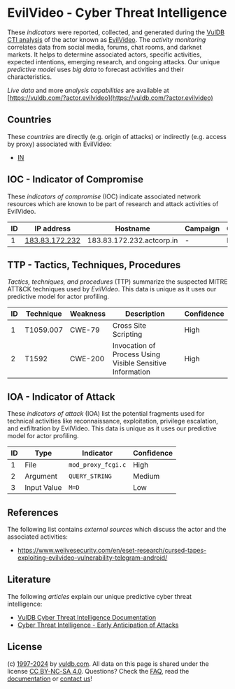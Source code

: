 # EvilVideo - Cyber Threat Intelligence

These _indicators_ were reported, collected, and generated during the [VulDB CTI analysis](https://vuldb.com/?kb.cti) of the actor known as [EvilVideo](https://vuldb.com/?actor.evilvideo). The _activity monitoring_ correlates data from social media, forums, chat rooms, and darknet markets. It helps to determine associated actors, specific activities, expected intentions, emerging research, and ongoing attacks. Our unique _predictive model_ uses _big data_ to forecast activities and their characteristics.

_Live data_ and more _analysis capabilities_ are available at [https://vuldb.com/?actor.evilvideo](https://vuldb.com/?actor.evilvideo)

## Countries

These _countries_ are directly (e.g. origin of attacks) or indirectly (e.g. access by proxy) associated with EvilVideo:

* [IN](https://vuldb.com/?country.in)

## IOC - Indicator of Compromise

These _indicators of compromise_ (IOC) indicate associated network resources which are known to be part of research and attack activities of EvilVideo.

ID | IP address | Hostname | Campaign | Confidence
-- | ---------- | -------- | -------- | ----------
1 | [183.83.172.232](https://vuldb.com/?ip.183.83.172.232) | 183.83.172.232.actcorp.in | - | High

## TTP - Tactics, Techniques, Procedures

_Tactics, techniques, and procedures_ (TTP) summarize the suspected MITRE ATT&CK techniques used by _EvilVideo_. This data is unique as it uses our predictive model for actor profiling.

ID | Technique | Weakness | Description | Confidence
-- | --------- | -------- | ----------- | ----------
1 | T1059.007 | CWE-79 | Cross Site Scripting | High
2 | T1592 | CWE-200 | Invocation of Process Using Visible Sensitive Information | High

## IOA - Indicator of Attack

These _indicators of attack_ (IOA) list the potential fragments used for technical activities like reconnaissance, exploitation, privilege escalation, and exfiltration by EvilVideo. This data is unique as it uses our predictive model for actor profiling.

ID | Type | Indicator | Confidence
-- | ---- | --------- | ----------
1 | File | `mod_proxy_fcgi.c` | High
2 | Argument | `QUERY_STRING` | Medium
3 | Input Value | `M=D` | Low

## References

The following list contains _external sources_ which discuss the actor and the associated activities:

* https://www.welivesecurity.com/en/eset-research/cursed-tapes-exploiting-evilvideo-vulnerability-telegram-android/

## Literature

The following _articles_ explain our unique predictive cyber threat intelligence:

* [VulDB Cyber Threat Intelligence Documentation](https://vuldb.com/?kb.cti)
* [Cyber Threat Intelligence - Early Anticipation of Attacks](https://www.scip.ch/en/?labs.20201022)

## License

(c) [1997-2024](https://vuldb.com/?kb.changelog) by [vuldb.com](https://vuldb.com/?kb.about). All data on this page is shared under the license [CC BY-NC-SA 4.0](https://creativecommons.org/licenses/by-nc-sa/4.0/). Questions? Check the [FAQ](https://vuldb.com/?kb.faq), read the [documentation](https://vuldb.com/?kb) or [contact us](https://vuldb.com/?contact)!

